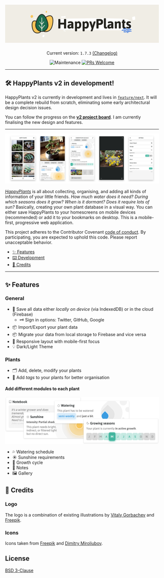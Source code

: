 <h1 align="center">
  <img src="resources/logo-readme.png" alt="HappyPlants 🌵🌱" />
</h1>

<p align="center">
  Current version: <code>1.7.3</code> <a href="packages/app/CHANGELOG.md">(Changelog)</a>
</p>

<p align="center">
  <img src="https://img.shields.io/maintenance/yes/2020.svg" alt="Maintenance" />
  <a href="http://makeapullrequest.com" target="_blank">
    <img src="https://img.shields.io/badge/PRs-welcome-brightgreen.svg?style=flat-square" alt="PRs Welcome" />
  </a>
</p>

---

## 🛠 HappyPlants v2 in development!

HappyPlants v2 is currently in development and lives in [`feature/next`](https://github.com/morkro/happy-plants/tree/feature/next). It will be a complete rebuild from scratch, eliminating some early architectural design decision issues. 

You can follow the progress on the [**v2 project board**](https://github.com/morkro/happy-plants/projects/6). I am currently finalising the new design and features.

---

<img src="resources/happyplants-phone-presentation.png" alt="HappyPlants App" />

[_HappyPlants_](https://happyplants.garden) is all about collecting, organising, and adding all kinds of information of your little friends. _How much water does it need? During which seasons does it grow? When is it dormant? Does it require lots of sun?_ Basically, creating your own plant database in a visual way. You can either save HappyPlants to your homescreens on mobile devices (recommended) or add it to your bookmarks on desktop. This is a mobile-first, progressive web application.

This project adheres to the Contributor Covenant [code of conduct](CODE_OF_CONDUCT.md).
By participating, you are expected to uphold this code. Please report unacceptable behavior.

-   [✨ Features](#features)
-   [⌨️ Development](#development)
-   [🎉 Credits](#credits)

---

## ✨ Features

### General

- 🔋 Save all data either _locally on device_ (via IndexedDB) or in the cloud (Firebase)
  - 🗝 Sign in options: Twitter, GitHub, Google
- 📦 Import/Export your plant data
- 📦 Migrate your data from local storage to Firebase and vice versa
- 📱 Responsive layout with mobile-first focus
- 💡 Dark/Light Theme

### Plants

- 🗂 Add, delete, modify your plants
- 🔖 Add _tags_ to your plants for better organisation

#### Add different modules to each plant

![plant-modules](resources/plant-modules.png)

  - 💦 Watering schedule
  - ☀️ Sunshine requirements
  - 🌱 Growth cycle
  - 📝 Notes
  - 🖼 Gallery

## 🎉 Credits
### Logo
The logo is a combination of existing illustrations by [Vitaly Gorbachev](https://www.flaticon.com/authors/vitaly-gorbachev) and [Freepik](https://www.flaticon.com/authors/freepik).

### Icons
Icons taken from [Freepik](http://www.freepik.com) and [Dimitry Miroliubov](http://www.flaticon.com/authors/dimitry-miroliubov).

## License
[BSD 3-Clause](https:/github.com/morkro/happy-plants/LICENSE)
